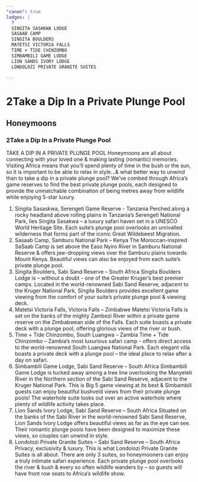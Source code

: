 ```yaml
---
"canon": true
lodges: |
  ?
  SINGITA SASAKWA LODGE
  SASAAB CAMP
  SINGITA BOULDERS
  MATETSI VICTORIA FALLS
  TIME + TIDE CHINZOMBO
  SIMBAMBILI GAME LODGE
  LION SANDS IVORY LODGE
  LONDOLOZI PRIVATE GRANITE SUITES

---
```


# 2Take a Dip In a Private Plunge Pool
## Honeymoons
### 2Take a Dip In a Private Plunge Pool

TAKE A DIP IN A PRIVATE PLUNGE POOL
Honeymoons are all about connecting with your loved one &amp; making lasting (romantic) memories.  
Visiting Africa means that you’ll spend plenty of time in the bush or the sun, so it is important to be able to relax in style…&amp; what better way to unwind than to take a dip in a private plunge pool?
We’ve combed through Africa’s game reserves to find the best private plunge pools, each designed to provide the unmatchable combination of being metres away from wildlife while enjoying 5-star luxury.
1. Singita Sasaskwa, Serengeti Game Reserve - Tanzania
Perched along a rocky headland above rolling plains in Tanzania’s Serengeti National Park, lies Singita Sasakwa – a luxury safari haven set in a UNESCO World Heritage Site.  Each suite’s plunge pool overlooks an unrivalled wilderness that forms part of the iconic Great Wildebeest Migration.
2. Sasaab Camp, Samburu National Park – Kenya
The Moroccan-inspired SaSaab Camp is set above the Easo Nyiro River in Samburu National Reserve &amp; offers jaw-dropping views over the Samburu plains towards Mount Kenya.  Beautiful views can also be enjoyed from each suite’s private plunge pool.
3. Singita Boulders, Sabi Sand Reserve – South Africa
Singita Boulders Lodge is – without a doubt - one of the Greater Kruger’s best premier camps.  Located in the world-renowned Sabi Sand Reserve, adjacent to the Kruger National Park, Singita Boulders provides excellent game viewing from the comfort of your suite’s private plunge pool &amp; viewing deck.
4. Matetsi Victoria Falls, Victoria Falls – Zimbabwe
Matetsi Victoria Falls is set on the banks of the mighty Zambezi River within a private game reserve on the Zimbabwean side of the Falls.  Each suite boasts a private deck with a plunge pool, offering glorious views of the river or bush.
5. Time + Tide Chinzombo, South Luangwa – Zambia
Time + Tide Chinzombo – Zambia’s most luxurious safari camp - offers direct access to the world-renowned South Luangwa National Park.  Each elegant villa boasts a private deck with a plunge pool – the ideal place to relax after a day on safari.
6. Simbambili Game Lodge, Sabi Sand Reserve – South Africa
Simbambili Game Lodge is tucked away among a tree line overlooking the Manyeleti River in the Northern section of the Sabi Sand Reserve, adjacent to the Kruger National Park.  This is Big 5 game viewing at its best &amp; Simbambili guests can enjoy beautiful bushveld views from their private plunge pools!  The waterhole suite looks out over an active waterhole where plenty of wildlife activity takes place.
7. Lion Sands Ivory Lodge, Sabi Sand Reserve – South Africa
Situated on the banks of the Sabi River in the world-renowned Sabi Sand Reserve, Lion Sands Ivory Lodge offers beautiful views as far as the eye can see.  Their romantic plunge pools have been designed to maximize these views, so couples can unwind in style.
8. Londolozi Private Granite Suites – Sabi Sand Reserve – South Africa
Privacy, exclusivity &amp; luxury.  This is what Londolozi Private Granite Suites is all about.  There are only 3 suites, so honeymooners can enjoy a truly intimate safari experience.  Each private plunge pool overlooks the river &amp; bush &amp; every so often wildlife wanders by – so guests will have front row seats to Africa’s wildlife show.